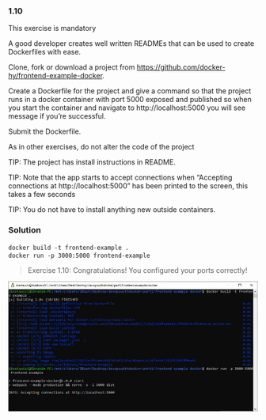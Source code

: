 ### 1.10
This exercise is mandatory

A good developer creates well written READMEs that can be used to create Dockerfiles with ease.

Clone, fork or download a project from https://github.com/docker-hy/frontend-example-docker.

Create a Dockerfile for the project and give a command so that the project runs in a docker container with port 5000 exposed and published so when you start the container and navigate to http://localhost:5000 you will see message if you’re successful.

Submit the Dockerfile.

As in other exercises, do not alter the code of the project

TIP: The project has install instructions in README.

TIP: Note that the app starts to accept connections when “Accepting connections at http://localhost:5000” has been printed to the screen, this takes a few seconds

TIP: You do not have to install anything new outside containers.

### Solution
```
docker build -t frontend-example .
docker run -p 3000:5000 frontend-example
```
> Exercise 1.10: Congratulations! You configured your ports correctly!

![frontend](screenshot.jpg)